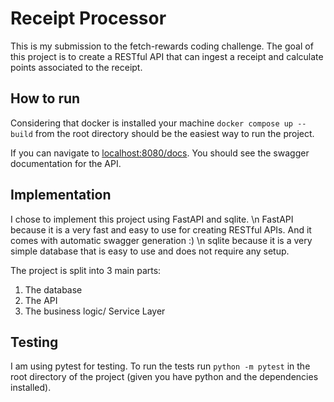 # Receipt Processor

This is my submission to the fetch-rewards coding challenge. The goal of this project is to create a RESTful API that can
ingest a receipt and calculate points associated to the receipt.

## How to run

Considering that docker is installed your machine `docker compose up --build` from the root directory should be the easiest way to run the project.

If you can navigate to
[localhost:8080/docs](localhost:8080/docs). You should see the swagger documentation for the API.

## Implementation

I chose to implement this project using FastAPI and sqlite. \n
FastAPI because it is a very fast and easy to use for creating RESTful APIs. And it comes with automatic swagger generation :) \n
sqlite because it is a very simple database that is easy to use and does not require any setup.

The project is split into 3 main parts:
1. The database
2. The API
3. The business logic/ Service Layer

## Testing
I am using pytest for testing. To run the tests run `python -m pytest` in the root directory of the project (given you have python and the dependencies installed).
